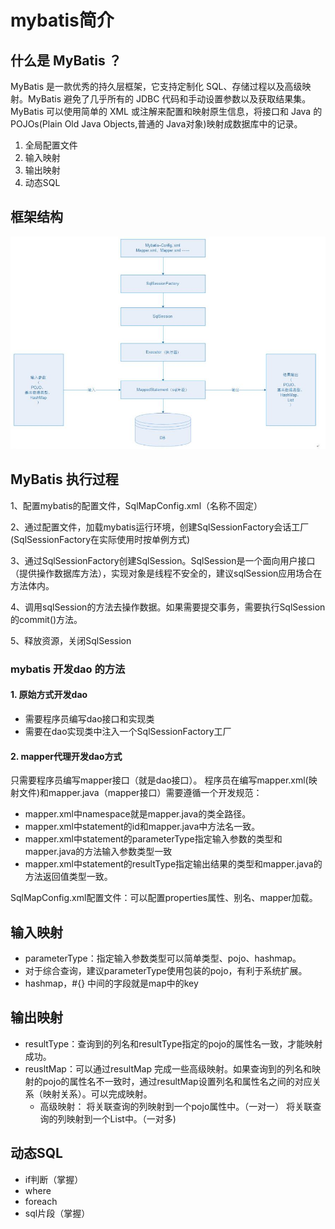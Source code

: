 # mybatis简介



## 什么是 MyBatis ？

MyBatis 是一款优秀的持久层框架，它支持定制化 SQL、存储过程以及高级映射。MyBatis 避免了几乎所有的 JDBC 代码和手动设置参数以及获取结果集。MyBatis 可以使用简单的 XML 或注解来配置和映射原生信息，将接口和 Java 的 POJOs(Plain Old Java Objects,普通的 Java对象)映射成数据库中的记录。

1. 全局配置文件
2. 输入映射
3. 输出映射
4. 动态SQL



## 框架结构

![timg](../img/timg.jpg)

## MyBatis 执行过程

1、配置mybatis的配置文件，SqlMapConfig.xml（名称不固定）

2、通过配置文件，加载mybatis运行环境，创建SqlSessionFactory会话工厂(SqlSessionFactory在实际使用时按单例方式)

3、通过SqlSessionFactory创建SqlSession。SqlSession是一个面向用户接口（提供操作数据库方法），实现对象是线程不安全的，建议sqlSession应用场合在方法体内。

4、调用sqlSession的方法去操作数据。如果需要提交事务，需要执行SqlSession的commit()方法。

5、释放资源，关闭SqlSession

###    mybatis 开发dao 的方法

#### 1. 原始方式开发dao

- 需要程序员编写dao接口和实现类
- 需要在dao实现类中注入一个SqlSessionFactory工厂

#### 2. mapper代理开发dao方式

只需要程序员编写mapper接口（就是dao接口）。
程序员在编写mapper.xml(映射文件)和mapper.java（mapper接口）需要遵循一个开发规范：

- mapper.xml中namespace就是mapper.java的类全路径。
- mapper.xml中statement的id和mapper.java中方法名一致。
- mapper.xml中statement的parameterType指定输入参数的类型和mapper.java的方法输入参数类型一致
- mapper.xml中statement的resultType指定输出结果的类型和mapper.java的方法返回值类型一致。

SqlMapConfig.xml配置文件：可以配置properties属性、别名、mapper加载。

##  输入映射

- parameterType：指定输入参数类型可以简单类型、pojo、hashmap。
- 对于综合查询，建议parameterType使用包装的pojo，有利于系统扩展。
- hashmap，#{} 中间的字段就是map中的key

## 输出映射

- resultType：查询到的列名和resultType指定的pojo的属性名一致，才能映射成功。
- reusltMap：可以通过resultMap 完成一些高级映射。如果查询到的列名和映射的pojo的属性名不一致时，通过resultMap设置列名和属性名之间的对应关系（映射关系）。可以完成映射。
  - 高级映射：
    将关联查询的列映射到一个pojo属性中。（一对一）
    将关联查询的列映射到一个List<pojo>中。（一对多)

## 动态SQL

- if判断（掌握）
- where
- foreach
- sql片段（掌握）

 









